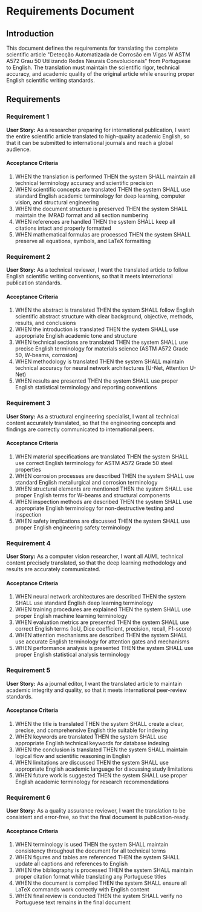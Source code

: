 # Requirements Document

## Introduction

This document defines the requirements for translating the complete scientific article "Detecção Automatizada de Corrosão em Vigas W ASTM A572 Grau 50 Utilizando Redes Neurais Convolucionais" from Portuguese to English. The translation must maintain the scientific rigor, technical accuracy, and academic quality of the original article while ensuring proper English scientific writing standards.

## Requirements

### Requirement 1

**User Story:** As a researcher preparing for international publication, I want the entire scientific article translated to high-quality academic English, so that it can be submitted to international journals and reach a global audience.

#### Acceptance Criteria

1. WHEN the translation is performed THEN the system SHALL maintain all technical terminology accuracy and scientific precision
2. WHEN scientific concepts are translated THEN the system SHALL use standard English academic terminology for deep learning, computer vision, and structural engineering
3. WHEN the document structure is preserved THEN the system SHALL maintain the IMRAD format and all section numbering
4. WHEN references are handled THEN the system SHALL keep all citations intact and properly formatted
5. WHEN mathematical formulas are processed THEN the system SHALL preserve all equations, symbols, and LaTeX formatting

### Requirement 2

**User Story:** As a technical reviewer, I want the translated article to follow English scientific writing conventions, so that it meets international publication standards.

#### Acceptance Criteria

1. WHEN the abstract is translated THEN the system SHALL follow English scientific abstract structure with clear background, objective, methods, results, and conclusions
2. WHEN the introduction is translated THEN the system SHALL use appropriate English academic tone and structure
3. WHEN technical sections are translated THEN the system SHALL use precise English terminology for materials science (ASTM A572 Grade 50, W-beams, corrosion)
4. WHEN methodology is translated THEN the system SHALL maintain technical accuracy for neural network architectures (U-Net, Attention U-Net)
5. WHEN results are presented THEN the system SHALL use proper English statistical terminology and reporting conventions

### Requirement 3

**User Story:** As a structural engineering specialist, I want all technical content accurately translated, so that the engineering concepts and findings are correctly communicated to international peers.

#### Acceptance Criteria

1. WHEN material specifications are translated THEN the system SHALL use correct English terminology for ASTM A572 Grade 50 steel properties
2. WHEN corrosion processes are described THEN the system SHALL use standard English metallurgical and corrosion terminology
3. WHEN structural elements are mentioned THEN the system SHALL use proper English terms for W-beams and structural components
4. WHEN inspection methods are described THEN the system SHALL use appropriate English terminology for non-destructive testing and inspection
5. WHEN safety implications are discussed THEN the system SHALL use proper English engineering safety terminology

### Requirement 4

**User Story:** As a computer vision researcher, I want all AI/ML technical content precisely translated, so that the deep learning methodology and results are accurately communicated.

#### Acceptance Criteria

1. WHEN neural network architectures are described THEN the system SHALL use standard English deep learning terminology
2. WHEN training procedures are explained THEN the system SHALL use proper English machine learning terminology
3. WHEN evaluation metrics are presented THEN the system SHALL use correct English terms (IoU, Dice coefficient, precision, recall, F1-score)
4. WHEN attention mechanisms are described THEN the system SHALL use accurate English terminology for attention gates and mechanisms
5. WHEN performance analysis is presented THEN the system SHALL use proper English statistical analysis terminology

### Requirement 5

**User Story:** As a journal editor, I want the translated article to maintain academic integrity and quality, so that it meets international peer-review standards.

#### Acceptance Criteria

1. WHEN the title is translated THEN the system SHALL create a clear, precise, and comprehensive English title suitable for indexing
2. WHEN keywords are translated THEN the system SHALL use appropriate English technical keywords for database indexing
3. WHEN the conclusion is translated THEN the system SHALL maintain logical flow and scientific reasoning in English
4. WHEN limitations are discussed THEN the system SHALL use appropriate English academic language for discussing study limitations
5. WHEN future work is suggested THEN the system SHALL use proper English academic terminology for research recommendations

### Requirement 6

**User Story:** As a quality assurance reviewer, I want the translation to be consistent and error-free, so that the final document is publication-ready.

#### Acceptance Criteria

1. WHEN terminology is used THEN the system SHALL maintain consistency throughout the document for all technical terms
2. WHEN figures and tables are referenced THEN the system SHALL update all captions and references to English
3. WHEN the bibliography is processed THEN the system SHALL maintain proper citation format while translating any Portuguese titles
4. WHEN the document is compiled THEN the system SHALL ensure all LaTeX commands work correctly with English content
5. WHEN final review is conducted THEN the system SHALL verify no Portuguese text remains in the final document